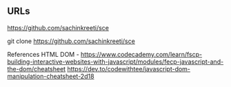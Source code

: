 ## URLs

<https://github.com/sachinkreeti/sce>

<!-- to clone the repo -->
git clone https://github.com/sachinkreeti/sce

References
HTML DOM - <https://www.codecademy.com/learn/fscp-building-interactive-websites-with-javascript/modules/fecp-javascript-and-the-dom/cheatsheet>
<https://dev.to/codewithtee/javascript-dom-manipulation-cheatsheet-2d18>
